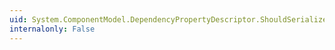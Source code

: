 ```yaml
---
uid: System.ComponentModel.DependencyPropertyDescriptor.ShouldSerializeValue(System.Object)
internalonly: False
---
```

